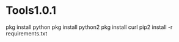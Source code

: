 # Tools1.0.1
pkg install python
pkg install python2
pkg install curl
pip2 install -r requirements.txt
